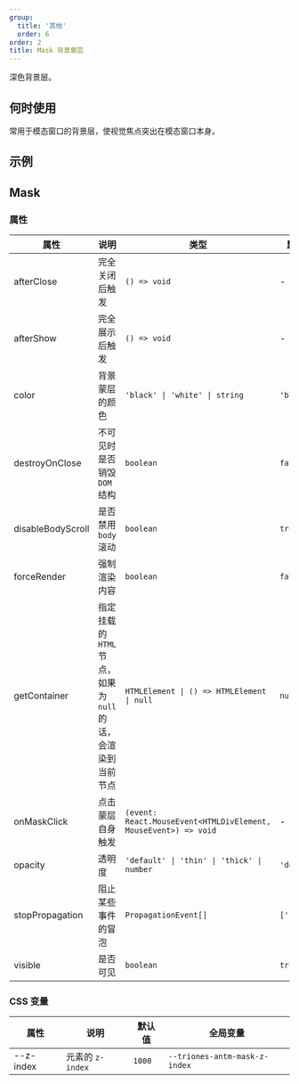 ```yaml
---
group:
  title: '其他'
  order: 6
order: 2
title: Mask 背景蒙层
---
```


深色背景层。

## 何时使用

常用于模态窗口的背景层，使视觉焦点突出在模态窗口本身。

## 示例

<code src="./demo/base.tsx"></code>

## Mask

### 属性

| 属性              | 说明                                                       | 类型                                                            | 默认值      |
|-------------------|----------------------------------------------------------|-----------------------------------------------------------------|-------------|
| afterClose        | 完全关闭后触发                                             | `() => void`                                                    | -           |
| afterShow         | 完全展示后触发                                             | `() => void`                                                    | -           |
| color             | 背景蒙层的颜色                                             | `'black' \| 'white' \| string`                                  | `'black'`   |
| destroyOnClose    | 不可见时是否销毁 `DOM` 结构                                | `boolean`                                                       | `false`     |
| disableBodyScroll | 是否禁用 `body` 滚动                                       | `boolean`                                                       | `true`      |
| forceRender       | 强制渲染内容                                               | `boolean`                                                       | `false`     |
| getContainer      | 指定挂载的 `HTML` 节点，如果为 `null` 的话，会渲染到当前节点 | `HTMLElement \| () => HTMLElement \| null`                      | `null`      |
| onMaskClick       | 点击蒙层自身触发                                           | `(event: React.MouseEvent<HTMLDivElement, MouseEvent>) => void` | -           |
| opacity           | 透明度                                                     | `'default' \| 'thin' \| 'thick' \| number`                      | `'default'` |
| stopPropagation   | 阻止某些事件的冒泡                                         | `PropagationEvent[]`                                            | `['click']` |
| visible           | 是否可见                                                   | `boolean`                                                       | `true`      |

### CSS 变量

| 属性      | 说明             | 默认值 | 全局变量                      |
|-----------|----------------|--------|-------------------------------|
| --z-index | 元素的 `z-index` | `1000` | `--triones-antm-mask-z-index` |
